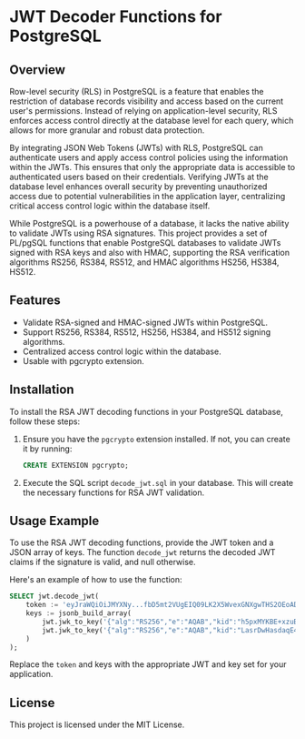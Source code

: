 # JWT Decoder Functions for PostgreSQL

## Overview
Row-level security (RLS) in PostgreSQL is a feature that enables the restriction of database records visibility and access based on the current user's permissions. Instead of relying on application-level security, RLS enforces access control directly at the database level for each query, which allows for more granular and robust data protection.

By integrating JSON Web Tokens (JWTs) with RLS, PostgreSQL can authenticate users and apply access control policies using the information within the JWTs. This ensures that only the appropriate data is accessible to authenticated users based on their credentials. Verifying JWTs at the database level enhances overall security by preventing unauthorized access due to potential vulnerabilities in the application layer, centralizing critical access control logic within the database itself.

While PostgreSQL is a powerhouse of a database, it lacks the native ability to validate JWTs using RSA signatures. This project provides a set of PL/pgSQL functions that enable PostgreSQL databases to validate JWTs signed with RSA keys and also with HMAC, supporting the RSA verification algorithms RS256, RS384, RS512, and HMAC algorithms HS256, HS384, HS512.


## Features

- Validate RSA-signed and HMAC-signed JWTs within PostgreSQL.
- Support RS256, RS384, RS512, HS256, HS384, and HS512 signing algorithms.
- Centralized access control logic within the database.
- Usable with pgcrypto extension.

## Installation

To install the RSA JWT decoding functions in your PostgreSQL database, follow these steps:

1. Ensure you have the `pgcrypto` extension installed. If not, you can create it by running:

   ```sql
   CREATE EXTENSION pgcrypto;
   ```

2. Execute the SQL script `decode_jwt.sql` in your database. This will create the necessary functions for RSA JWT validation.

## Usage Example

To use the RSA JWT decoding functions, provide the JWT token and a JSON array of keys. The function `decode_jwt` returns the decoded JWT claims if the signature is valid, and null otherwise.

Here's an example of how to use the function:

```sql
SELECT jwt.decode_jwt(
    token := 'eyJraWQiOiJMYXNy...fbD5mt2VUgEIQ09LK2X5WvexGNXgwTHS2OEoADYEqlsXYW4nCKrfTnWytRqqN3QGogp2w',
    keys := jsonb_build_array(
        jwt.jwk_to_key('{"alg":"RS256","e":"AQAB","kid":"h5pxMYKBE+xzuBRuWsPl7Z6FEkJNDRQcxPkY+wJbXow=","kty":"RSA","n":"1MAoK9L...OKx5Q","use":"sig"}'::jsonb),
        jwt.jwk_to_key('{"alg":"RS256","e":"AQAB","kid":"LasrDwHasdaqE41aLs8MLZQ5BYQwKgPcs7N1GGt5Ysg=","kty":"RSA","n":"xCEddOF0-SFSM1yU...N3QGogp2w","use":"sig"}'::jsonb)
    )
);
```

Replace the `token` and keys with the appropriate JWT and key set for your application.

## License

This project is licensed under the MIT License.
